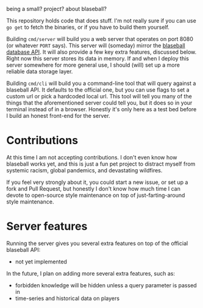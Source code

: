 being a small? project? about blaseball?

This repository holds code that does stuff. I'm not really sure if you can use
`go get` to fetch the binaries, or if you have to build them yourself.

Building `cmd/server` will build you a web server that operates on port 8080
(or whatever `PORT` says). This server will (someday) mirror the
[blaseball database API](https://github.com/Society-for-Internet-Blaseball-Research/blaseball-api-spec). It will also
provide a few key extra features, discussed below. Right now this server stores
its data in memory. If and when I deploy this server somewhere for more general
use, I should (will) set up a more reliable data storage layer.

Building `cmd/cli` will build you a command-line tool that will query against
a blaseball API. It defaults to the official one, but you can use flags to set
a custom url or pick a hardcoded local url. This tool will tell you many of
the things that the aforementioned server could tell you, but it does so in
your terminal instead of in a browser. Honestly it's only here as a test bed
before I build an honest front-end for the server.

# Contributions

At this time I am not accepting contributions. I don't even know how blaseball
works yet, and this is just a fun pet project to distract myself from systemic
racism, global pandemics, and devastating wildfires.

If you feel very strongly about it, you could start a new issue, or set up a
fork and Pull Request, but honestly I don't know how much time I can devote to
open-source style maintenance on top of just-farting-around style maintenance.

# Server features

Running the server gives you several extra features on top of the official
blaseball API:

- not yet implemented

In the future, I plan on adding more several extra features, such as:

- forbidden knowledge will be hidden unless a query parameter is passed in
- time-series and historical data on players
